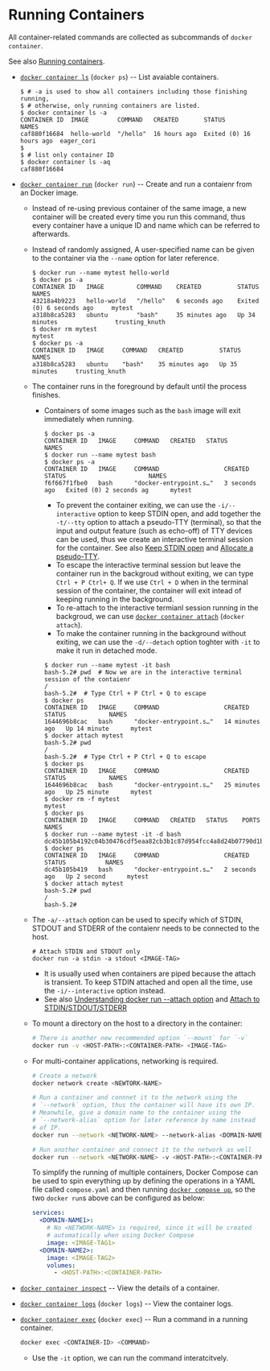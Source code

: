 # Running Containers #

All container-related commands are collected as subcommands of `docker
container`.

See also [Running
containers](https://docs.docker.com/engine/reference/run/).

* [`docker container
  ls`](https://docs.docker.com/engine/reference/commandline/container_ls/)
  (`docker ps`) -- List avaiable containers.

  ```
  $ # -a is used to show all containers including those finishing running,
  $ # otherwise, only running containers are listed.
  $ docker container ls -a
  CONTAINER ID  IMAGE        COMMAND   CREATED       STATUS                   NAMES
  caf880f16684  hello-world  "/hello"  16 hours ago  Exited (0) 16 hours ago  eager_cori
  $
  $ # list only container ID
  $ docker container ls -aq
  caf880f16684
  ```

* [`docker container
  run`](https://docs.docker.com/engine/reference/commandline/container_run/)
  (`docker run`) -- Create and run a contaienr from an Docker image.
  + Instead of re-using previous container of the same image, a new
    container will be created every time you run this command, thus
    every container have a unique ID and name which can be referred to
    afterwards.
  + Instead of randomly assigned, A user-specified name can be given
    to the container via the `--name` option for later reference.

    ```console
    $ docker run --name mytest hello-world
    $ docker ps -a
    CONTAINER ID   IMAGE         COMMAND    CREATED          STATUS                       NAMES
    43218a4b9223   hello-world   "/hello"   6 seconds ago    Exited (0) 6 seconds ago     mytest
    a318b8ca5283   ubuntu        "bash"     35 minutes ago   Up 34 minutes                trusting_knuth
    $ docker rm mytest
    mytest
    $ docker ps -a
    CONTAINER ID   IMAGE     COMMAND   CREATED          STATUS            NAMES
    a318b8ca5283   ubuntu    "bash"    35 minutes ago   Up 35 minutes     trusting_knuth
    ```

  + The container runs in the foreground by default until the process
    finishes.
    - Containers of some images such as the `bash` image will exit
      immediately when running.
      
      ```console
      $ docker ps -a
      CONTAINER ID   IMAGE     COMMAND   CREATED   STATUS     NAMES
      $ docker run --name mytest bash
      $ docker ps -a
      CONTAINER ID   IMAGE     COMMAND                  CREATED         STATUS                       NAMES
      f6f667f1fbe0   bash      "docker-entrypoint.s…"   3 seconds ago   Exited (0) 2 seconds ag      mytest
      ```
      
      * To prevent the container exiting, we can use the
        `-i/--interactive` option to keep STDIN open, and add together
        the `-t/--tty` option to attach a pseudo-TTY (terminal), so
        that the input and output feature (such as echo-off) of TTY
        devices can be used, thus we create an interactive terminal
        session for the container.  See also [Keep STDIN
        open](https://docs.docker.com/engine/reference/commandline/container_run/#interactive)
        and [Allocate a
        pseudo-TTY](https://docs.docker.com/engine/reference/commandline/container_run/#tty).
      * To escape the interactive terminal session but leave the
        container run in the backgroud without exiting, we can type
        `Ctrl + P Ctrl+ Q`.  If we use `Ctrl + D` when in the terminal
        session of the container, the container will exit intead of
        keeping running in the background.
      * To re-attach to the interactive termianl session running in
        the backgroud, we can use [`docker container
        attach`](https://docs.docker.com/engine/reference/commandline/container_attach/)
        (`docker attach`).
      * To make the container running in the background without
        exiting, we can use the `-d/--detach` option toghter with
        `-it` to make it run in detached mode.
      
      ```console
      $ docker run --name mytest -it bash
      bash-5.2# pwd  # Now we are in the interactive terminal session of the contaienr
      /
      bash-5.2#  # Type Ctrl + P Ctrl + Q to escape
      $ docker ps
      CONTAINER ID   IMAGE     COMMAND                  CREATED          STATUS            NAMES
      1644696b8cac   bash      "docker-entrypoint.s…"   14 minutes ago   Up 14 minute      mytest
      $ docker attach mytest
      bash-5.2# pwd
      /
      bash-5.2#  # Type Ctrl + P Ctrl + Q to escape
      $ docker ps
      CONTAINER ID   IMAGE     COMMAND                  CREATED          STATUS            NAMES
      1644696b8cac   bash      "docker-entrypoint.s…"   25 minutes ago   Up 25 minute      mytest
      $ docker rm -f mytest
      mytest
      $ docker ps
      CONTAINER ID   IMAGE     COMMAND   CREATED   STATUS    PORTS     NAMES
      $ docker run --name mytest -it -d bash
      dc45b105b4192c04b30476cdf5eaa82cb3b1c87d954fcc4a8d24b07790d1b6d3
      $ docker ps
      CONTAINER ID   IMAGE     COMMAND                  CREATED         STATUS           NAMES
      dc45b105b419   bash      "docker-entrypoint.s…"   2 seconds ago   Up 2 second      mytest
      $ docker attach mytest
      bash-5.2# pwd
      /
      bash-5.2# 
      ```

  + The `-a/--attach` option can be used to specify which of STDIN,
    STDOUT and STDERR of the contaienr needs to be connected to the
    host.
  
    ```
    # Attach STDIN and STDOUT only
    docker run -a stdin -a stdout <IMAGE-TAG>
    ```

    - It is usually used when containers are piped because the attach
      is transient.  To keep STDIN attached and open all the time, use
      the `-i/--interactive` option instead.
    - See also [Understanding docker run --attach
      option](https://forums.docker.com/t/understanding-docker-run-attach-option/134337/4)
      and [Attach to
      STDIN/STDOUT/STDERR](https://docs.docker.com/engine/reference/commandline/container_run/#attach)
  + To mount a directory on the host to a directory in the container:
  
    ```bash
    # There is another new recommended option `--mount` for `-v`
    docker run -v <HOST-PATH>:<CONTAINER-PATH> <IMAGE-TAG>
    ```

  + For multi-container applications, networking is required.
  
    ```bash
    # Create a network
    docker network create <NEWTORK-NAME>
  
    # Run a container and connnet it to the network using the
    # `--network` option, thus the container will have its own IP.
    # Meanwhile, give a domain name to the container using the
    # `--network-alias` option for later reference by name instead
    # of IP.
    docker run --network <NETWORK-NAME> --network-alias <DOMAIN-NAME1> <IMAGE-TAG1>...
  
    # Run another container and connect it to the network as well
    docker run --network <NETWORK-NAME> -v <HOST-PATH>:<CONTAINER-PATH> <IMAGE-TAG2>...
    ```
  
    To simplify the running of multiple containers, Docker Compose can
    be used to spin everything up by defining the operations in a YAML
    file called `compose.yaml` and then running [`docker compose
    up`](https://docs.docker.com/engine/reference/commandline/compose_up/),
    so the two `docker run`s above can be configured as below:
  
    ```yaml
    services:
      <DOMAIN-NAME1>:
        # No <NETWORK-NAME> is required, since it will be created
        # automatically when using Docker Compose
        image: <IMAGE-TAG1>
      <DOMAIN-NAME2>:
        image: <IMAGE-TAG2>
        volumes:
          - <HOST-PATH>:<CONTAINER-PATH>
    ```

* [`docker container
  inspect`](https://docs.docker.com/engine/reference/commandline/container_inspect/)
  -- View the details of a container.
* [`docker container
  logs`](https://docs.docker.com/engine/reference/commandline/container_logs/)
  (`docker logs`) -- View the container logs.
* [`docker container
  exec`](https://docs.docker.com/engine/reference/commandline/container_exec/)
  (`docker exec`) -- Run a command in a running container.

  ```bash
  docker exec <CONTAINER-ID> <COMMAND>
  ```
  
  + Use the `-it` option, we can run the command interatcitvely.
